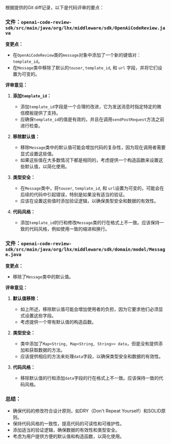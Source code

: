 根据提供的Git diff记录，以下是代码评审的要点：

### 文件：`openai-code-review-sdk/src/main/java/org/lhx/middleware/sdk/OpenAiCodeReview.java`

**变更点：**
- 在`OpenAiCodeReview`类的`message`对象中添加了一个新的键值对：`template_id`。
- 在`Message`类中移除了默认的`touser`, `template_id`, 和 `url` 字段，并将它们设置为可变的。

**评审意见：**

1. **添加`template_id`：**
   - 添加`template_id`字段是一个合理的改进，它为发送消息时指定特定的微信模板提供了支持。
   - 应确保`template_id`的值是有效的，并且在调用`sendPostRequest`方法之前进行检查。

2. **移除默认值：**
   - 移除`Message`类中的默认值可能会增加代码的复杂性，因为现在调用者需要显式设置这些值。
   - 如果这些值在大多数情况下都是相同的，考虑提供一个构造函数来设置这些默认值，以简化使用。

3. **类型安全：**
   - 在`Message`类中，将`touser`, `template_id`, 和 `url`设置为可变的，可能会在后续的代码中引起错误，特别是如果没有适当的验证。
   - 应该在设置这些值时添加验证逻辑，以确保类型安全和数据的有效性。

4. **代码风格：**
   - 添加`template_id`的行和修改`Message`类的行在格式上不一致。应该保持一致的代码风格，例如使用一致的缩进和换行。

### 文件：`openai-code-review-sdk/src/main/java/org/lhx/middleware/sdk/domain/model/Message.java`

**变更点：**
- 移除了`Message`类中的默认值。

**评审意见：**

1. **默认值移除：**
   - 如上所述，移除默认值可能会增加使用者的负担，因为它要求他们必须显式设置这些字段。
   - 考虑提供一个带有默认值的构造函数。

2. **类型安全：**
   - 类中添加了`Map<String, Map<String, String>> data`，但是没有提供添加和获取数据的方法。
   - 应该提供相应的方法来处理`data`字段，以确保类型安全和数据的有效性。

3. **代码风格：**
   - 移除默认值的行和添加`data`字段的行在格式上不一致。应该保持一致的代码风格。

### 总结：
- 确保代码的修改符合设计原则，如DRY（Don't Repeat Yourself）和SOLID原则。
- 保持代码风格的一致性，提高代码的可读性和可维护性。
- 添加适当的验证逻辑，确保数据的有效性和类型安全。
- 考虑为用户提供方便的默认值和构造函数，以简化使用。